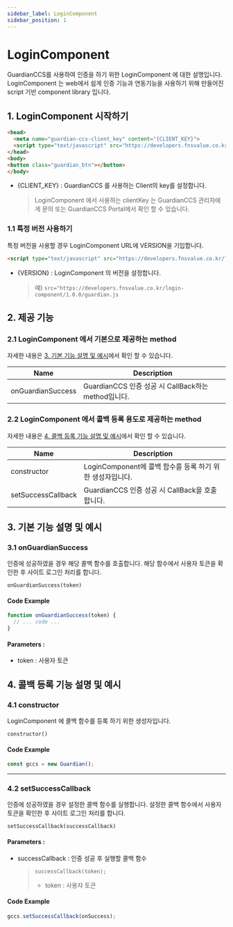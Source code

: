 ```yaml
---
sidebar_label: LoginComponent
sidebar_position: 1
---
```

# LoginComponent

GuardianCCS를 사용하여 인증을 하기 위한 LoginComponent 에 대한 설명입니다.
LoginComponent 는 web에서 쉽게 인증 기능과 연동기능을 사용하기 위해 만들어진 script 기반 component library 입니다.


## 1. LoginComponent 시작하기
```html
<head>
  <meta name="guardian-ccs-client_key" content="{CLIENT_KEY}">
  <script type="text/javascript" src="https://developers.fnsvalue.co.kr/login-component/guardian.js"></script>
</head>
<body>
<button class="guardian_btn"></button>
</body>
```

- {CLIENT_KEY} : GuardianCCS 를 사용하는 Client의 key를 설정합니다.
  > LoginComponent 에서 사용하는 clientKey 는 GuardianCCS 관리자에게 문의 또는 GuardianCCS Portal에서 확인 할 수 있습니다.

### 1.1 특정 버전 사용하기

특정 버전을 사용할 경우 LoginComponent URL에 VERSION을 기입합니다.

```html
<script type="text/javascript" src="https://developers.fnsvalue.co.kr/login-component/{VERSION}/guardian.js"></script>
``` 

- {VERSION} : LoginComponent 의 버전을 설정합니다.
  > 예) `src="https://developers.fnsvalue.co.kr/login-component/1.0.0/guardian.js`

## 2. 제공 기능

### 2.1 LoginComponent 에서 기본으로 제공하는 method

자세한 내용은 [3. 기본 기능 설명 및 예시](#3-기본-기능-설명-및-예시)에서 확인 할 수 있습니다.

|Name|Description|
|---|---|
|onGuardianSuccess| GuardianCCS 인증 성공 시 CallBack하는 method입니다. |

### 2.2 LoginComponent 에서 콜백 등록 용도로 제공하는 method

자세한 내용은 [4. 콜백 등록 기능 설명 및 예시](#4-콜백-등록-기능-설명-및-예시)에서 확인 할 수 있습니다.

|Name|Description|
|---|---|
|constructor| LoginComponent에 콜백 함수를 등록 하기 위한 생성자입니다. |
|setSuccessCallback| GuardianCCS 인증 성공 시 CallBack을 호출합니다. |


## 3. 기본 기능 설명 및 예시

### 3.1 onGuardianSuccess
인증에 성공하였을 경우 해당 콜백 함수를 호출합니다.
해당 함수에서 사용자 토큰을 확인한 후 사이트 로그인 처리를 합니다.
```
onGuardianSuccess(token)
```

#### Code Example
```javascript
function onGuardianSuccess(token) {
  // ... code ...
}
```

#### Parameters :
- token : 사용자 토큰


## 4. 콜백 등록 기능 설명 및 예시

### 4.1 constructor
LoginComponent 에 콜백 함수를 등록 하기 위한 생성자입니다.

```
constructor()
```

#### Code Example
```javascript
const gccs = new Guardian();
```

---

### 4.2 setSuccessCallback
인증에 성공하였을 경우 설정한 콜백 함수를 실행합니다.
설정한 콜백 함수에서 사용자 토큰을 확인한 후 사이트 로그인 처리를 합니다.

```
setSuccessCallback(successCallback)
```

#### Parameters :
- successCallback : 인증 성공 후 실행할 콜백 함수
  > `successCallback(token);`
  > - token : 사용자 토큰

#### Code Example
```javascript
gccs.setSuccessCallback(onSuccess);
```